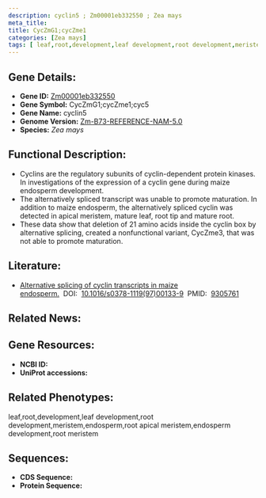 ```yaml
---
description: cyclin5 ; Zm00001eb332550 ; Zea mays
meta_title:
title: CycZmG1;cycZme1
categories: [Zea mays]
tags: [ leaf,root,development,leaf development,root development,meristem,endosperm,root apical meristem,endosperm development,root meristem ]
---
```


## Gene Details:
- **Gene ID:**	[Zm00001eb332550]()
- **Gene Symbol:** CycZmG1;cycZme1;cyc5
- **Gene Name:** cyclin5
- **Genome Version:** [Zm-B73-REFERENCE-NAM-5.0]()
- **Species:** *Zea mays*

## Functional Description:
   - Cyclins are the regulatory subunits of cyclin-dependent protein kinases. In investigations of the expression of a cyclin gene during maize endosperm development.
   - The alternatively spliced transcript was unable to promote maturation. In addition to maize endosperm, the alternatively spliced cyclin was detected in apical meristem, mature leaf, root tip and mature root.
   - These data show that deletion of 21 amino acids inside the cyclin box by alternative splicing, created a nonfunctional variant, CycZme3, that was not able to promote maturation.

## Literature:
   - [Alternative splicing of cyclin transcripts in maize endosperm.]( https://www.sciencedirect.com/science/article/pii/S0378111997001339)&nbsp;&nbsp;DOI:&nbsp;&nbsp;[10.1016/s0378-1119(97)00133-9](https://www.sciencedirect.com/science/article/pii/S0378111997001339)&nbsp;&nbsp;PMID:&nbsp;&nbsp;[9305761](https://pubmed.ncbi.nlm.nih.gov/9305761/)

## Related News:

## Gene Resources:
- **NCBI ID:** [](https://www.ncbi.nlm.nih.gov/gene/?term=)
- **UniProt accessions:** [](https://www.uniprot.org/uniprotkb//entry)

## Related Phenotypes:
leaf,root,development,leaf development,root development,meristem,endosperm,root apical meristem,endosperm development,root meristem

## Sequences:
- **CDS Sequence:**
- **Protein Sequence:**
